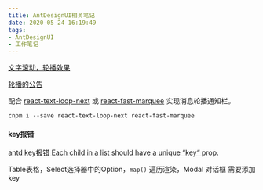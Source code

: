 ```yaml
---
title: AntDesignUI相关笔记
date: 2020-05-24 16:19:49
tags:
- AntDesignUI
- 工作笔记
---
```


[文字滚动，轮播效果](https://ant.design/components/alert-cn/)

[轮播的公告](https://ant.design/components/alert-cn/#components-alert-demo-loop-banner)

配合 [react-text-loop-next](https://npmjs.com/package/react-text-loop-next) 或 [react-fast-marquee](https://npmjs.com/package/react-fast-marquee) 实现消息轮播通知栏。

```
cnpm i --save react-text-loop-next react-fast-marquee
```

#### key报错

[antd key报错 Each child in a list should have a unique “key“ prop.](https://blog.csdn.net/AS_TS/article/details/107981367)

Table表格，Select选择器中的Option，`map()` 遍历渲染，Modal 对话框    需要添加key